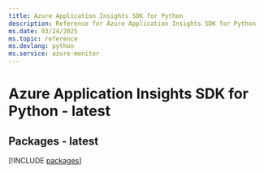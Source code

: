 ```yaml
---
title: Azure Application Insights SDK for Python
description: Reference for Azure Application Insights SDK for Python
ms.date: 03/24/2025
ms.topic: reference
ms.devlang: python
ms.service: azure-monitor
---
```

# Azure Application Insights SDK for Python - latest
## Packages - latest
[!INCLUDE [packages](application-insights-index.md)]